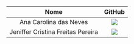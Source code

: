 
| Nome | GitHub | 
|:-----:|:----------:|
| Ana Carolina das Neves | <a href="https://github.com/AnaCarolinaNeves/P.O.O" target="_blanck"><img src = "https://img.shields.io/badge/GitHub-100000?style=for-the-badge&logo=github&logoColor=white" target="_blank"></a>
| Jeniffer Cristina Freitas Pereira | <a href="https://github.com/Jennyads/Programacao_Orientada_Objetos" target="_blanck"><img src = "https://img.shields.io/badge/GitHub-100000?style=for-the-badge&logo=github&logoColor=white" target="_blank"></a>


